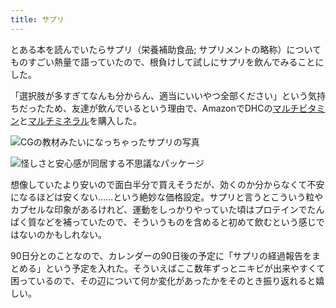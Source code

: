 ```yaml
---
title: サプリ
---
```

とある本を読んでいたらサプリ（栄養補助食品; サプリメントの略称）についてものすごい熱量で語っていたので、根負けして試しにサプリを飲んでみることにした。

「選択肢が多すぎてなんも分からん、適当にいいやつ全部ください」という気持ちだったため、友達が飲んでいるという理由で、AmazonでDHCの[マルチビタミン](https://www.amazon.co.jp/dp/B00GX1E3R6?th=1)と[マルチミネラル](https://www.amazon.co.jp/dp/B01MSSWA5K)を購入した。

![](https://lh5.googleusercontent.com/rBXbs7Ujfg-qdZ-c5WmvOY7etGhZw1xYYA1Q8493QGcnyd1H09N20H-u7qqPD7Bqpus-SL1BkBK3wrGi87iXUCrFukjlcz99U0lrtM1rSZJmE5mw7XM8es6Y4OMc_zpPHEuixTsWIFl6nCem0VsX6NgaUYhCmnx5qevJp6ciIDu6VxHgCfGucA-XihIF "CGの教材みたいになっちゃったサプリの写真")

![](https://lh4.googleusercontent.com/EHjDBI6L_VePLN4T8Oy5Hd8pz7HGjTsr0V0nwBRGqHsfwAvu6MaqD0MHJzcu64PKAXOXKenjVkPYBt1xSnPyXNDVbDrI5FDkJJjf-it1C9dfEeIBdqs-kz2fV8bJbKmnpQTVufmRODmzGWKY7_lgpyVN1xUr2fFzAioWR-82SRl84TkTCNidWLErlH4X "怪しさと安心感が同居する不思議なパッケージ")

想像していたより安いので面白半分で買えそうだが、効くのか分からなくて不安になるほどは安くない……という絶妙な価格設定。サプリと言うとこういう粒やカプセルな印象があるけれど、運動をしっかりやっていた頃はプロテインでたんぱく質などを補っていたので、そういうものを含めると初めて飲むという感じではないのかもしれない。

90日分とのことなので、カレンダーの90日後の予定に「サプリの経過報告をまとめる」という予定を入れた。そういえばここ数年ずっとニキビが出来やすくて困っているので、その辺について何か変化があったかをそのとき振り返れると嬉しい。
